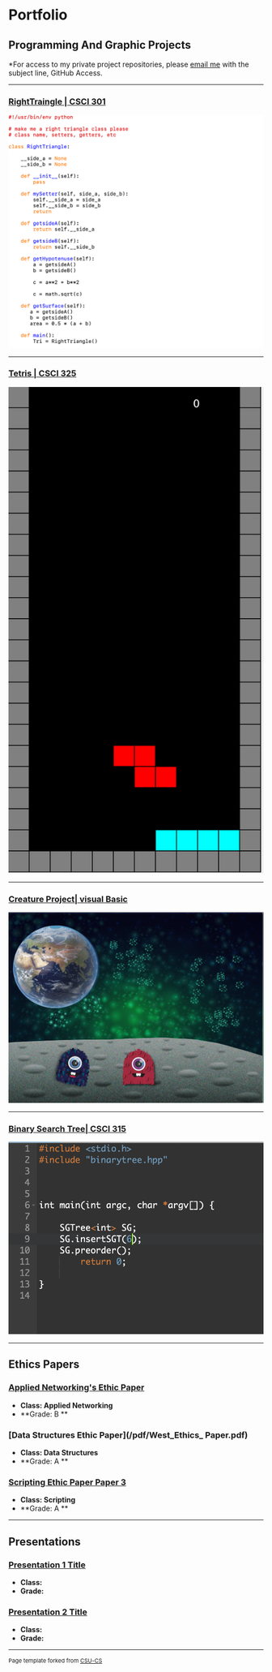 Portfolio
=========

Programming And Graphic Projects
--------------------

*For access to my private project repositories, please [email me](mailto:mmstewart@csustudent.net?subject=GitHub%20Access) with the subject line, GitHub Access.

---
### [RightTraingle | CSCI 301](project1)

![Project 1 Thumbnail Name](images/launch.png)

---
### [Tetris | CSCI 325](project2)

![Project 2 Thumbnail Name](images/Tetris_Screenshot.png)

---
### [Creature Project| visual Basic](project3)

![Project 3 Thumbnail Name](images/cg.png)

---
### [Binary Search Tree| CSCI 315](project4)

![Project 4 Thumbnail Name](images/input.png)

---

Ethics Papers
-------------

### [Applied Networking's Ethic Paper](/pdf/Lin_Ethics_Paper.pdf)

-   **Class: Applied Networking**  
-   **Grade: B **

### [Data Structures Ethic Paper](/pdf/West_Ethics_ Paper.pdf)

-   **Class: Data Structures** 
-   **Grade: A **

### [Scripting Ethic Paper Paper 3](/pdf/Session_Ethic_Paper.pdf)

-   **Class: Scripting** 
-   **Grade: A **

---

Presentations
-------------

### [Presentation 1 Title](/pdf/sample_presentation.pdf)

- **Class:** 
- **Grade:**


### [Presentation 2 Title](/pdf/sample_presentation.pdf)

- **Class:** 
- **Grade:**

---

<p style="font-size:11px">Page template forked from <a href="https://github.com/csu-cs/csci-portfolio">CSU-CS</a></p>
<!-- Remove above link if you don't want to attributive -->
